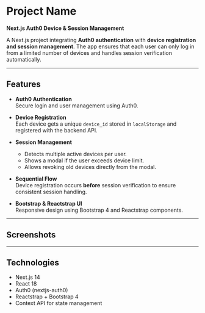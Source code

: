# Project Name

**Next.js Auth0 Device & Session Management**

A Next.js project integrating **Auth0 authentication** with **device registration and session management**. The app ensures that each user can only log in from a limited number of devices and handles session verification automatically.

---

## Features

- **Auth0 Authentication**  
  Secure login and user management using Auth0.

- **Device Registration**  
  Each device gets a unique `device_id` stored in `localStorage` and registered with the backend API.

- **Session Management**  
  - Detects multiple active devices per user.  
  - Shows a modal if the user exceeds device limit.  
  - Allows revoking old devices directly from the modal.  

- **Sequential Flow**  
  Device registration occurs **before** session verification to ensure consistent session handling.

- **Bootstrap & Reactstrap UI**  
  Responsive design using Bootstrap 4 and Reactstrap components.

---

## Screenshots


---

## Technologies

- Next.js 14  
- React 18  
- Auth0 (nextjs-auth0)  
- Reactstrap + Bootstrap 4  
- Context API for state management  


